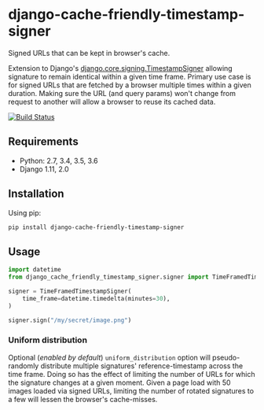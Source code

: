 # django-cache-friendly-timestamp-signer
Signed URLs that can be kept in browser's cache.

Extension to Django's [django.core.signing.TimestampSigner](https://docs.djangoproject.com/en/1.11/topics/signing/#verifying-timestamped-values) allowing signature to remain identical within a given time frame.
Primary use case is for signed URLs that are fetched by a browser multiple times within a given duration. Making sure the URL (and query params) won't change from request to another will allow a browser to reuse its cached data.

[![Build Status](https://travis-ci.org/PokaInc/django-cache-friendly-timestamp-signer.svg?branch=master)](https://travis-ci.org/PokaInc/django-cache-friendly-timestamp-signer)

## Requirements
* Python: 2.7, 3.4, 3.5, 3.6
* Django 1.11, 2.0

## Installation

Using pip:
```bash
pip install django-cache-friendly-timestamp-signer
```

## Usage

```python
import datetime
from django_cache_friendly_timestamp_signer.signer import TimeFramedTimestampSigner

signer = TimeFramedTimestampSigner(
    time_frame=datetime.timedelta(minutes=30),
)

signer.sign("/my/secret/image.png")

```

### Uniform distribution
Optional (_enabled by default_) `uniform_distribution` option will pseudo-randomly distribute multiple signatures' reference-timestamp across the time frame. Doing so has the effect of limiting the number of URLs for which the signature changes at a given moment. Given a page load with 50 images loaded via signed URLs, limiting the number of rotated signatures to a few will lessen the browser's cache-misses. 